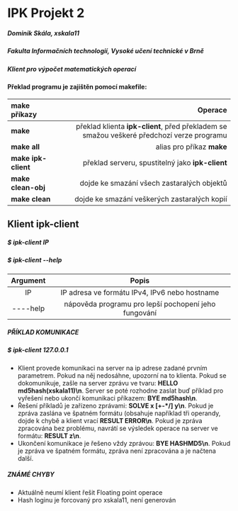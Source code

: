 # IPK Projekt 2
##### Dominik Skála, xskala11
##### Fakulta Informačních technologií, Vysoké učení technické v Brně

##### Klient pro výpočet matematických operací



#### Překlad programu je zajištěn pomocí makefile:

| make příkazy | Operace |
| :-------------------------- | --------:|
| **make** | překlad klienta **ipk-client**, před překladem se smažou veškeré předchozí verze programu |
| **make all** | alias pro příkaz **make** |
| **make ipk-client** | překlad serveru, spustitelný jako **ipk-client** |
| **make clean-obj** | dojde ke smazání všech zastaralých objektů |
| **make clean** | dojde ke smazání veškerých zastaralých kopií |

## Klient **ipk-client**
##### $ **ipk-client IP**
##### $ **ipk-client --help**

| Argument | Popis |
|:-----:| :-----:|
| IP | IP adresa ve formátu IPv4, IPv6 nebo hostname |
| ----help| nápověda programu pro lepší pochopení jeho fungování|

##### **PŘÍKLAD KOMUNIKACE**

##### $ ipk-client 127.0.0.1
* Klient provede komunikaci na server na ip adrese zadané prvním parametrem. Pokud na něj nedosáhne, upozorní na to klienta. Pokud se dokomunikuje, zašle na server zprávu ve tvaru: **HELLO md5hash(xskala11)\n**. Server se poté rozhodne zaslat buď příklad pro vyřešení nebo ukončí komunikaci příkazem: **BYE md5hash\n**.
* Řešení příkladů je zařízeno zprávami: **SOLVE x [+-*/] y\n**. Pokud je zpráva zaslána ve špatném formátu (obsahuje například tři operandy, dojde k chybě a klient vrací **RESULT ERROR\n**. Pokud je zpráva zpracována bez problému, navrátí se výsledek operace na server ve formátu: **RESULT z\n**.
* Ukončení komunikace je řešeno vždy zprávou: **BYE HASHMD5\n**. Pokud je zpráva ve špatném formátu, zpráva není zpracována a je načtena další.



##### **ZNÁMÉ CHYBY**
* Aktuálně neumí klient řešit Floating point operace
* Hash loginu je forcovaný pro xskala11, není generován
